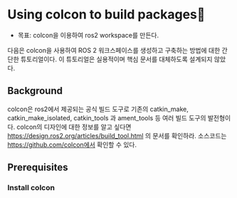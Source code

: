 # Using colcon to build packages
* 목표: colcon을 이용하여 ros2 workspace를 만든다.

다음은 colcon을 사용하여 ROS 2 워크스페이스를 생성하고 구축하는 방법에 대한 간단한 튜토리얼이다. 이 튜토리얼은 실용적이며 핵심 문서를 대체하도록 설계되지 않았다.
## Background
colcon은 ros2에서 제공되는 공식 빌드 도구로 기존의 catkin_make, catkin_make_isolated, catkin_tools 과 ament_tools 등 여러 빌드 도구의 발전형이다. colcon의 디자인에 대한 정보를 알고 싶다면 https://design.ros2.org/articles/build_tool.html 의 문서를 확인하라. 소스코드는 https://github.com/colcon에서 확인할 수 있다. 
## Prerequisites
### Install colcon
